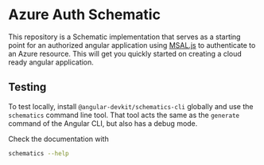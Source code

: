 # Azure Auth Schematic

This repository is a Schematic implementation that serves as a starting point for an authorized angular application using [MSAL.js](https://github.com/AzureAD/microsoft-authentication-library-for-js/tree/msal-lts/lib/msal-angular) to authenticate to an Azure resource. This will get you quickly started on creating a cloud ready angular application.

## Testing

To test locally, install `@angular-devkit/schematics-cli` globally and use the `schematics` command line tool. That tool acts the same as the `generate` command of the Angular CLI, but also has a debug mode.

Check the documentation with

```bash
schematics --help
```
